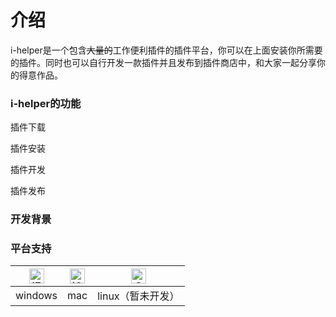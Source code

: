 # 介绍

i-helper是一个包含~~大量的~~工作便利插件的插件平台，你可以在上面安装你所需要的插件。同时也可以自行开发一款插件并且发布到插件商店中，和大家一起分享你的得意作品。

### i-helper的功能

插件下载

插件安装

插件开发

插件发布


### 开发背景


### 平台支持

| <img src="https://raw.githubusercontent.com/alrra/browser-logos/master/src/edge/edge_48x48.png" alt="IE / Edge" width="24px" height="24px" /> | <img src="https://raw.githubusercontent.com/alrra/browser-logos/master/src/safari-ios/safari-ios_48x48.png" alt="iOS Safari" width="24px" height="24px" />| <img src="https://raw.githubusercontent.com/alrra/browser-logos/master/src/opera/opera_48x48.png" alt="Opera" width="24px" height="24px" /> |
| --------- | --------- | --------- |
| windows | mac| linux（暂未开发）
